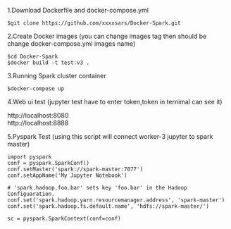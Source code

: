 1.Download Dockerfile and docker-compose.yml
```
$git clone https://github.com/xxxxsars/Docker-Spark.git
```

2.Create Docker images (you can change images tag then should be change docker-compose.yml images name)
```
$cd Docker-Spark
$docker build -t test:v3 .
```

3.Running Spark cluster container 
```
$docker-compose up
```
4.Web ui test (jupyter test have to enter token,token in ternimal can see it)

http://localhost:8080    
http://localhost:8888


5.Pyspark Test (using this script will connect worker-3 jupyter to spark master)
```
import pyspark
conf = pyspark.SparkConf()
conf.setMaster('spark://spark-master:7077')
conf.setAppName('My Jupyter Notebook')

# 'spark.hadoop.foo.bar' sets key 'foo.bar' in the Hadoop Configuaration.
conf.set('spark.hadoop.yarn.resourcemanager.address', 'spark-master')
conf.set('spark.hadoop.fs.default.name', 'hdfs://spark-master/')

sc = pyspark.SparkContext(conf=conf)
```

